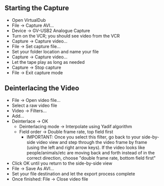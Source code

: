 ## Starting the Capture
* Open VirtualDub
* File -> Capture AVI...
* Device -> GV-USB2 Analogue Capture
* Turn on the VCR; you should see video from the VCR
* Capture -> Capture video...
* File -> Set capture file...
* Set your folder location and name your file
* Capture -> Capture video...
* Let the tape play as long as needed
* Capture -> Stop capture
* File -> Exit capture mode

## Deinterlacing the Video
* File -> Open video file...
* Select a raw video file
* Video -> Filters...
* Add...
* Deinterlace -> OK
    - Deinterlacing mode -> Interpolate using Yadif algorithm
    - Field order -> Double frame rate, top field first
        - IMPORTANT: Once you select this filter, go back to your side-by-side video view and step through the video frame by frame (using the left and right arrow keys).  If the video looks like people/animals/etc are moving back and forth instead of in the correct direction, choose "double frame rate, bottom field first"
* Click OK until you return to the side-by-side view
* File -> Save As AVI...
* Set your file destination and let the export process complete
* Once finished: File -> Close video file